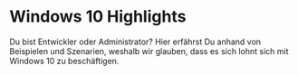 # Windows 10 Highlights
Du bist Entwickler oder Administrator? Hier erfährst Du anhand von Beispielen und Szenarien, weshalb wir glauben, dass es sich lohnt sich mit Windows 10 zu beschäftigen.
